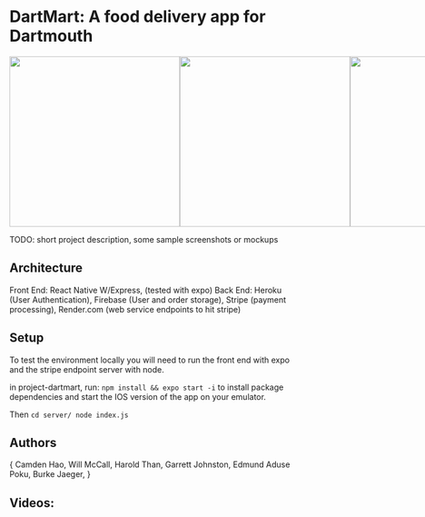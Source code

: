 # DartMart:  A food delivery app for Dartmouth

<div style="display: flex;">
<img src='https://media-exp2.licdn.com/dms/image/C4E03AQG3UEpmF3OC2Q/profile-displayphoto-shrink_400_400/0/1596480559443?e=1659571200&v=beta&t=9-OPagyBLfo7L5vwioAJpCF-IvBSdXSyoGVUMxA5UPc' style="width:300px;height:300px;" />
<img src='https://media-exp2.licdn.com/dms/image/C4E03AQHV3JnXeU6Hhw/profile-displayphoto-shrink_400_400/0/1631854128489?e=1659571200&v=beta&t=Y-vtpDyc6bVYv06CnjG-x5FAfMA6OL4-11WtArdJPsw' style="width:300px;height:300px;" />
<img src='https://media-exp2.licdn.com/dms/image/C4D03AQFYN3suAiH4VA/profile-displayphoto-shrink_400_400/0/1627012112467?e=1659571200&v=beta&t=XomvJB1ebkhvFzQqsBYrlNKruv5xRMdmrqNEDon9gJY' style="width:300px;height:300px;" />
<img src='https://media-exp2.licdn.com/dms/image/C5103AQHcI5DKVeeHIg/profile-displayphoto-shrink_800_800/0/1526807577961?e=1659571200&v=beta&t=DBdC4jF0TBkTueL_Z2VPp0GGBActe7BrVWaZ5h-i4fg' style="width:300px;height:300px;" />
<img src='https://media-exp2.licdn.com/dms/image/C4D03AQFPaUUF9tJWqg/profile-displayphoto-shrink_400_400/0/1635903534093?e=1659571200&v=beta&t=Smz2pl-LHk0PtT0A_m8cnOo3D2sv46wRHYFYUfrRI6A' style="width:300px;height:300px;" />
<img src='https://media-exp2.licdn.com/dms/image/C4D03AQEM8mXT7WwaWQ/profile-displayphoto-shrink_400_400/0/1644938805452?e=1659571200&v=beta&t=gYSk4Y62agvjkn0V2H0kNh4YeD87QqxKZ73Hyw5d7kU' style="width:300px;height:300px;" />
</div>


TODO: short project description, some sample screenshots or mockups

## Architecture

Front End:  React Native W/Express, (tested with expo)
Back End: Heroku (User Authentication), Firebase (User and order storage), Stripe (payment processing), Render.com (web service endpoints to hit stripe)

## Setup

To test the environment locally you will need to run the front end with expo and the stripe endpoint server with node.

in project-dartmart, run:
`npm install && expo start -i`
to install package dependencies and start the IOS version of the app on your emulator.

Then
`cd server/
node index.js `


## Authors

{
Camden Hao,
Will McCall,
Harold Than,
Garrett Johnston,
Edmund Aduse Poku,
Burke Jaeger,
}

## Videos:

